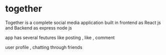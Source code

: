 # together


Together is a complete social media application built in frontend as React js and Backend as express node js 

app has several feutures like posting  , like , comment

user profile , chatting through friends





